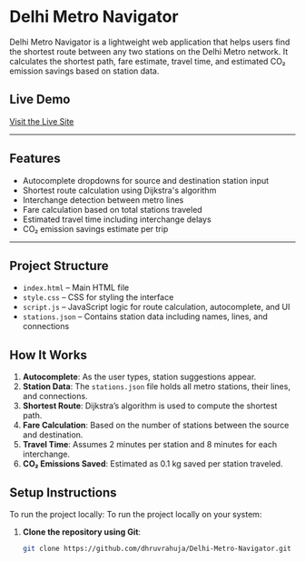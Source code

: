 # Delhi Metro Navigator

Delhi Metro Navigator is a lightweight web application that helps users find the shortest route between any two stations on the Delhi Metro network. It calculates the shortest path, fare estimate, travel time, and estimated CO₂ emission savings based on station data.

## Live Demo

[Visit the Live Site](https://delhi-metro-navigator-delta.vercel.app/)  

---

## Features

- Autocomplete dropdowns for source and destination station input
- Shortest route calculation using Dijkstra's algorithm
- Interchange detection between metro lines
- Fare calculation based on total stations traveled
- Estimated travel time including interchange delays
- CO₂ emission savings estimate per trip

---

## Project Structure

- `index.html` – Main HTML file
- `style.css` – CSS for styling the interface
- `script.js` – JavaScript logic for route calculation, autocomplete, and UI
- `stations.json` – Contains station data including names, lines, and connections

## How It Works

1. **Autocomplete**: As the user types, station suggestions appear.
2. **Station Data**: The `stations.json` file holds all metro stations, their lines, and connections.
3. **Shortest Route**: Dijkstra’s algorithm is used to compute the shortest path.
4. **Fare Calculation**: Based on the number of stations between the source and destination.
5. **Travel Time**: Assumes 2 minutes per station and 8 minutes for each interchange.
6. **CO₂ Emissions Saved**: Estimated as 0.1 kg saved per station traveled.

## Setup Instructions

To run the project locally:
To run the project locally on your system:

1. **Clone the repository using Git**:
   ```bash
   git clone https://github.com/dhruvrahuja/Delhi-Metro-Navigator.git